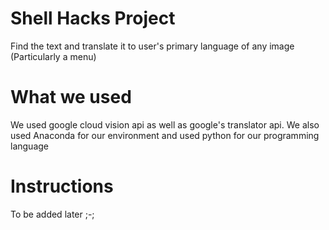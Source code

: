 # Shell Hacks Project
Find the text and translate it to user's primary language of any  image (Particularly a menu)
# What we used
We used google cloud vision api as well as google's translator api.
We also used Anaconda for our environment and used python for our programming language

# Instructions
 To be added later ;-;
